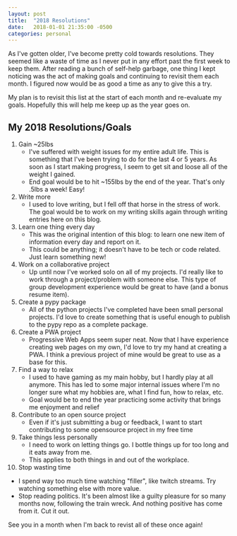 ```yaml
---
layout: post
title:  "2018 Resolutions"
date:   2018-01-01 21:35:00 -0500
categories: personal
---
```

As I've gotten older, I've become pretty cold towards resolutions. They seemed like a waste of time as I never put in any effort past the first week to keep them. After reading a bunch of self-help garbage, one thing I kept noticing was the act of making goals and continuing to revisit them each month. I figured now would be as good a time as any to give this a try.

My plan is to revisit this list at the start of each month and re-evaluate my goals. Hopefully this will help me keep up as the year goes on.

## My 2018 Resolutions/Goals
1. Gain ~25lbs
   * I've suffered with weight issues for my entire adult life. This is something that I've been trying to do for the last 4 or 5 years. As soon as I start making progress, I seem to get sit and loose all of the weight I gained.
   * End goal would be to hit ~155lbs by the end of the year. That's only .5lbs a week! Easy!
2. Write more
   * I used to love writing, but I fell off that horse in the stress of work. The goal would be to work on my writing skills again through writing entries here on this blog.
3. Learn one thing every day
   * This was the original intention of this blog: to learn one new item of information every day and report on it.
   * This could be anything; it doesn't have to be tech or code related. Just learn something new!
4. Work on a collaborative project
   * Up until now I've worked solo on all of my projects. I'd really like to work through a project/problem with someone else. This type of group development experience would be great to have (and a bonus resume item).
5. Create a pypy package
   * All of the python projects I've completed have been small personal projects. I'd love to create something that is useful enough to publish to the pypy repo as a complete package.
6. Create a PWA project
   * Progressive Web Apps seem super neat. Now that I have experience creating web pages on my own, I'd love to try my hand at creating a PWA. I think a previous project of mine would be great to use as a base for this.
7. Find a way to relax
   * I used to have gaming as my main hobby, but I hardly play at all anymore. This has led to some major internal issues where I'm no longer sure what my hobbies are, what I find fun, how to relax, etc.
   * Goal would be to end the year practicing some activity that brings me enjoyment and relief
8. Contribute to an open source project
   * Even if it's just submitting a bug or feedback, I want to start contributing to some opensource project in my free time
9. Take things less personally
   * I need to work on letting things go. I bottle things up for too long and it eats away from me.
   * This applies to both things in and out of the workplace.
10. Stop wasting time
   * I spend way too much time watching "filler", like twitch streams. Try watching something else with more value.
   * Stop reading politics. It's been almost like a guilty pleasure for so many months now, following the train wreck. And nothing positive has come from it. Cut it out.

See you in a month when I'm back to revist all of these once again!